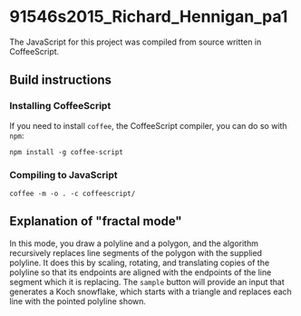 # 91546s2015_Richard_Hennigan_pa1

The JavaScript for this project was compiled from source written in CoffeeScript.

## Build instructions

### Installing CoffeeScript

If you need to install `coffee`, the CoffeeScript compiler, you can do so with `npm`:

    npm install -g coffee-script

### Compiling to JavaScript

    coffee -m -o . -c coffeescript/

## Explanation of "fractal mode"

In this mode, you draw a polyline and a polygon, and the algorithm recursively replaces line segments of the polygon with the supplied polyline. It does this by scaling, rotating, and translating copies of the polyline so that its endpoints are aligned with the endpoints of the line segment which it is replacing. The `sample` button will provide an input that generates a Koch snowflake, which starts with a triangle and replaces each line with the pointed polyline shown.
